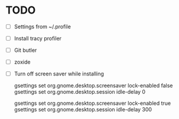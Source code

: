 # TODO

- [ ] Settings from ~/.profile

- [ ] Install tracy profiler
- [ ] Git butler
- [ ] zoxide


- [ ] Turn off screen saver while installing

  gsettings set org.gnome.desktop.screensaver lock-enabled false
  gsettings set org.gnome.desktop.session idle-delay 0

  gsettings set org.gnome.desktop.screensaver lock-enabled true
  gsettings set org.gnome.desktop.session idle-delay 300
